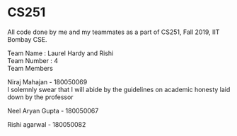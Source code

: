 # CS251
All code done by me and my teammates as a part of CS251, Fall 2019, IIT Bombay CSE.  

Team Name : Laurel Hardy and Rishi  
Team Number : 4  
Team Members  

Niraj Mahajan - 180050069  
I solemnly swear that I will abide by the guidelines on academic honesty laid down by the professor  

Neel Aryan Gupta - 180050067  

Rishi agarwal - 180050082  
